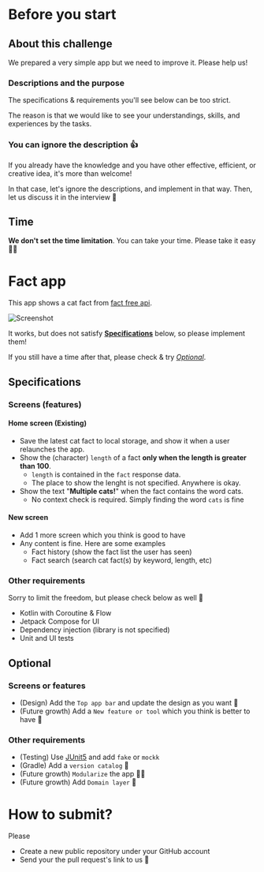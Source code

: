 # Before you start
## About this challenge
We prepared a very simple app but we need to improve it. Please help us!

### Descriptions and the purpose
The specifications & requirements you'll see below can be too strict.

The reason is that we would like to see your understandings, skills, and experiences by the tasks.

### You can ignore the description 👍
If you already have the knowledge and you have other effective, efficient, or creative idea, it's more than welcome!

In that case, let's ignore the descriptions, and implement in that way.  Then, let us discuss it in the interview 🙌

## Time
**We don't set the time limitation**. You can take your time. Please take it easy ✌🏻

# Fact app
This app shows a cat fact from [fact free api](https://catfact.ninja/#/).  

![Screenshot](./fact_app.png)

It works, but does not satisfy **[Specifications](#specifications)** below, so please implement them!

If you still have a time after that, please check & try *[Optional](#optional)*.

## Specifications

### Screens (features)
#### Home screen (Existing)
- Save the latest cat fact to local storage, and show it when a user relaunches the app.
- Show the (character) `length` of a fact **only when the length is greater than 100**.
  - `length` is contained in the `fact` response data.
  - The place to show the lenght is not specified. Anywhere is okay.
- Show the text "**Multiple cats!**" when the fact contains the word cats.
  - No context check is required. Simply finding the word `cats` is fine
#### New screen
- Add 1 more screen which you think is good to have
- Any content is fine. Here are some examples
  - Fact history (show the fact list the user has seen)
  - Fact search (search cat fact(s) by keyword, length, etc)

### Other requirements
Sorry to limit the freedom, but please check below as well 🙏

- Kotlin with Coroutine & Flow
- Jetpack Compose for UI
- Dependency injection (library is not specified)
- Unit and UI tests

## Optional
### Screens or features
- (Design) Add the `Top app bar` and update the design as you want 🏰
- (Future growth) Add a `New feature or tool` which you think is better to have 💪

### Other requirements
- (Testing) Use [JUnit5](https://github.com/mannodermaus/android-junit5) and add `fake` or `mockk`
- (Gradle) Add a `version catalog` 📗
- (Future growth) `Modularize` the app ✌🏻
- (Future growth) Add `Domain layer` 🚴‍️

# How to submit?
Please 
- Create a new public repository under your GitHub account 
- Send your the pull request's link to us 🙏
